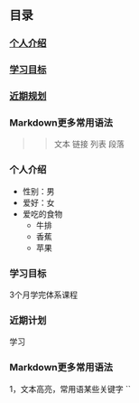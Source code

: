 ## 目录

### [个人介绍](#个人介绍)
### [学习目标](#学习目标)
### [近期规划](#近期规划)
### Markdown更多常用语法
>>文本
>>链接
>>列表
>>段落



### 个人介绍

* 性别：男
* 爱好：女
* 爱吃的食物
    * 牛排
    * 香蕉
    * 苹果


### 学习目标

3个月学完体系课程


### 近期计划
学习

### Markdown更多常用语法

1，文本高亮，常用语某些关键字
\``
